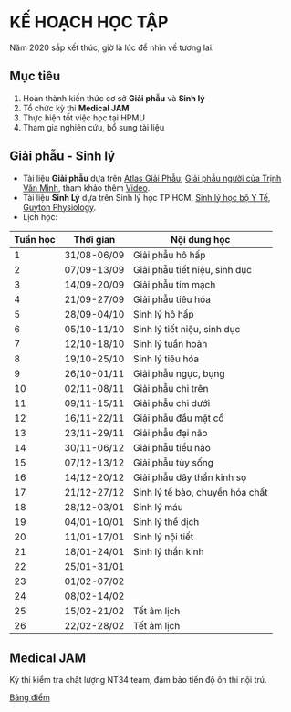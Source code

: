 # KẾ HOẠCH HỌC TẬP
Năm 2020 sắp kết thúc, giờ là lúc để nhìn về tương lai.

## Mục tiêu
1. Hoàn thành kiến thức cơ sở **Giải phẫu** và **Sinh lý**
2. Tổ chức kỳ thi **Medical JAM**
3. Thực hiện tốt việc học tại HPMU
4. Tham gia nghiên cứu, bổ sung tài liệu

## Giải phẫu - Sinh lý
* Tài liệu **Giải phẫu** dựa trên [Atlas Giải Phẫu](https://github.com/MLockers/Atlas-collection/blob/master/Netter-Interactive-Atlas-of-Human-Anatomy/Netter-Interactive-Atlas-of-Human-Anatomy%5Bvi%5D.pdf), [Giải phẫu người của Trịnh Văn Minh](https://github.com/MLockers/HPMUDocs-2017/blob/master/Giai-phau), tham khảo thêm [Video](https://www.youtube.com/playlist?list=PLms0b5Z8uXzCJixOSQm4gLc3sFI56nZRH).
* Tài liệu **Sinh Lý** dựa trên Sinh lý học TP HCM, [Sinh lý học bộ Y Tế](https://github.com/MLockers/HPMUDocs-2018/blob/master/Sinh-ly/Sinh-ly-hoc%5BBo-Y-te%5D.pdf), [Guyton Physiology](https://github.com/MLockers/medical-lib/blob/master/Guyton-and-Hall-Textbook-of-Medical-Physiology%5Ben%5D.pdf).
* Lịch học:

| Tuần học | Thời gian | Nội dung học |
| -------- | --------- | ------------ |
| 1 | 31/08-06/09 | Giải phẫu hô hấp |
| 2 | 07/09-13/09 | Giải phẫu tiết niệu, sinh dục |
| 3 | 14/09-20/09 | Giải phẫu tim mạch |
| 4 | 21/09-27/09 | Giải phẫu tiêu hóa |
| 5 | 28/09-04/10 | Sinh lý hô hấp |
| 6 | 05/10-11/10 | Sinh lý tiết niệu, sinh dục |
| 7 | 12/10-18/10 | Sinh lý tuần hoàn |
| 8 | 19/10-25/10 | Sinh lý tiêu hóa |
| 9 | 26/10-01/11 | Giải phẫu ngực, bụng |
| 10 | 02/11-08/11 | Giải phẫu chi trên |
| 11 | 09/11-15/11 | Giải phẫu chi dưới |
| 12 | 16/11-22/11 | Giải phẫu đầu mặt cổ |
| 13 | 23/11-29/11 | Giải phẫu đại não |
| 14 | 30/11-06/12 | Giải phẫu tiểu não |
| 15 | 07/12-13/12 | Giải phẫu tủy sống |
| 16 | 14/12-20/12 | Giải phẫu dây thần kinh sọ |
| 17 | 21/12-27/12 | Sinh lý tế bào, chuyển hóa chất |
| 18 | 28/12-03/01 | Sinh lý máu |
| 19 | 04/01-10/01 | Sinh lý thể dịch |
| 20 | 11/01-17/01 | Sinh lý nội tiết |
| 21 | 18/01-24/01 | Sinh lý thần kinh |
| 22 | 25/01-31/01 | |
| 23 | 01/02-07/02 | |
| 24 | 08/02-14/02 | |
| 25 | 15/02-21/02 | Tết âm lịch |
| 26 | 22/02-28/02 | Tết âm lịch |

## Medical JAM
Kỳ thi kiểm tra chất lượng NT34 team, đảm bảo tiến độ ôn thi nội trú.

[Bảng điểm](https://docs.google.com/spreadsheets/d/1s2_SJy6Qr2aDFlBPaywOvYPcKxxs6_3IILCCrNUYYtM/edit?usp=sharing)
